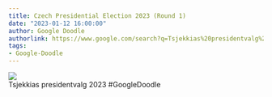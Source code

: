 ```yaml
---
title: Czech Presidential Election 2023 (Round 1)
date: "2023-01-12 16:00:00"
author: Google Doodle
authorlink: https://www.google.com/search?q=Tsjekkias%20presidentvalg%202023
tags:
- Google-Doodle
---
```

<img src="https://www.google.com/logos/doodles/2023/czech-presidential-election-2023-round-1-6753651837110014-l.png" referrerpolicy="no-referrer"><br>Tsjekkias presidentvalg 2023 #GoogleDoodle